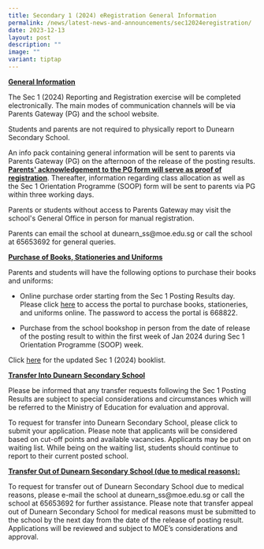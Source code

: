 ```yaml
---
title: Secondary 1 (2024) eRegistration General Information
permalink: /news/latest-news-and-announcements/sec12024eregistration/
date: 2023-12-13
layout: post
description: ""
image: ""
variant: tiptap
---
```

<p><strong><u>General Information</u></strong></p><p>The Sec 1 (2024) Reporting and Registration exercise will be completed electronically. The main modes of communication channels will be via Parents Gateway (PG) and the school website.</p><p>Students and parents are not required to physically report to Dunearn Secondary School.</p><p>An info pack containing general information will be sent to parents via Parents Gateway (PG) on the afternoon of the release of the posting results. <strong><u>Parents' acknowledgement to the PG form will serve as proof of registration</u></strong>. Thereafter, information regarding class allocation as well as the Sec 1 Orientation Programme (SOOP) form will be sent to parents via PG within three working days.</p><p>Parents or students without access to Parents Gateway may visit the school's General Office in person for manual registration.</p><p>Parents can email the school at <a rel="noopener noreferrer nofollow" target="_blank">dunearn_ss@moe.edu.sg</a> or call the school at 65653692 for general queries.</p><p><strong><u>Purchase of Books, Stationeries and Uniforms</u></strong></p><p>Parents and students will have the following options to purchase their books and uniforms:</p><ul data-tight="true" class="tight"><li><p>Online purchase order starting from the Sec 1 Posting Results day. Please click <a href="https://dyeducation.net/" rel="noopener noreferrer nofollow" target="_blank">here</a> to access the portal to purchase books, stationeries, and uniforms online. The password to access the portal is 668822.</p></li><li><p>Purchase from the school bookshop in person from the date of release of the posting result to within the first week of Jan 2024 during Sec 1 Orientation Programme (SOOP) week.</p></li></ul><p>Click <a href="https://www.dunearnsec.moe.edu.sg/dss-pages/files-and-documents/" rel="noopener noreferrer nofollow" target="_blank">here</a> for the updated Sec 1 (2024) booklist.</p><p><strong><u>Transfer Into Dunearn Secondary School</u></strong></p><p>Please be informed that any transfer requests following the Sec 1 Posting Results are subject to special considerations and circumstances which will be referred to the Ministry of Education for evaluation and approval.</p><p>To request for transfer into Dunearn Secondary School, please click  to submit your application. Please note that applicants will be considered based on cut-off points and available vacancies. Applicants may be put on waiting list. While being on the waiting list, students should continue to report to their current posted school.</p><p><strong><u>Transfer Out of Dunearn Secondary School (due to medical reasons):</u></strong></p><p>To request for transfer out of Dunearn Secondary School due to medical reasons, please e-mail the school at <a rel="noopener noreferrer nofollow" target="_blank">dunearn_ss@moe.edu.sg</a> or call the school at 65653692 for further assistance. Please note that transfer appeal out of Dunearn Secondary School for medical reasons must be submitted to the school by the next day from the date of the release of posting result. Applications will be reviewed and subject to MOE’s considerations and approval.</p>